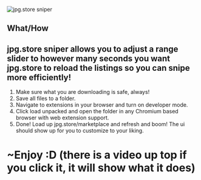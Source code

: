 ![jpg.store sniper](https://i.imgur.com/906i1Kr.gif)
## What/How
## jpg.store sniper allows you to adjust a range slider to however many seconds you want jpg.store to reload the listings so you can snipe more efficiently!

1. Make sure what you are downloading is safe, always!
2. Save all files to a folder.
3. Navigate to extensions in your browser and turn on developer mode.
4. Click load unpacked and open the folder in any Chromium based browser with web extension support.
5. Done! Load up jpg.store/marketplace and refresh and boom! The ui should show up for you to customize to your liking.

# ~Enjoy :D (there is a video up top if you click it, it will show what it does)
